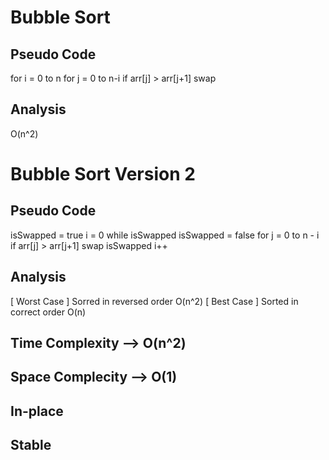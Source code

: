 # Bubble Sort ################################################

## Pseudo Code
for i = 0 to n
  for j = 0 to n-i
    if arr[j] > arr[j+1]
      swap

## Analysis
  O(n^2)


# Bubble Sort Version 2 ######################################

## Pseudo Code
isSwapped = true
i = 0
while isSwapped
  isSwapped = false
  for j = 0 to n - i
    if arr[j] > arr[j+1]
      swap
      isSwapped
  i++

## Analysis
  [ Worst Case ]
    Sorred in reversed order
    O(n^2)
  [ Best Case ]
    Sorted in correct order
    O(n)

## Time Complexity --> O(n^2)

## Space Complecity --> O(1)

## In-place

## Stable

